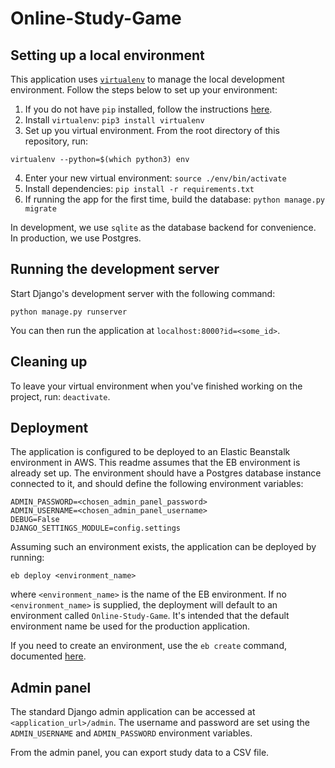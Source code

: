 # Online-Study-Game

## Setting up a local environment

This application uses [`virtualenv`](https://virtualenv.pypa.io/en/latest/) to manage the local development environment. Follow the steps below to set up your environment:

1. If you do not have `pip` installed, follow the instructions [here](https://pip.pypa.io/en/stable/installing/).
2. Install `virtualenv`: `pip3 install virtualenv`
3. Set up you virtual environment. From the root directory of this repository, run: 
```
virtualenv --python=$(which python3) env
```
4. Enter your new virtual environment: `source ./env/bin/activate` 
5. Install dependencies: `pip install -r requirements.txt` 
6. If running the app for the first time, build the database: `python manage.py migrate`

In development, we use `sqlite` as the database backend for convenience. In production, we use Postgres.

## Running the development server

Start Django's development server with the following command:

```
python manage.py runserver
```

You can then run the application at `localhost:8000?id=<some_id>`.

## Cleaning up

To leave your virtual environment when you've finished working on the project, run: `deactivate`.

## Deployment

The application is configured to be deployed to an Elastic Beanstalk environment in AWS. This readme assumes that the EB environment is already set up. The environment should have a Postgres database instance connected to it, and should define the following environment variables:
```
ADMIN_PASSWORD=<chosen_admin_panel_password>
ADMIN_USERNAME=<chosen_admin_panel_username>
DEBUG=False
DJANGO_SETTINGS_MODULE=config.settings
```

Assuming such an environment exists, the application can be deployed by running:
```
eb deploy <environment_name>
```
where `<environment_name>` is the name of the EB environment. If no `<environment_name>` is supplied, the deployment will default to an environment called `Online-Study-Game`. It's intended that the default environment name be used for the production application.

If you need to create an environment, use the `eb create` command, documented [here](https://docs.aws.amazon.com/elasticbeanstalk/latest/dg/using-features.environments.html).

## Admin panel

The standard Django admin application can be accessed at `<application_url>/admin`. The username and password are set using the `ADMIN_USERNAME` and `ADMIN_PASSWORD` environment variables.

From the admin panel, you can export study data to a CSV file.
